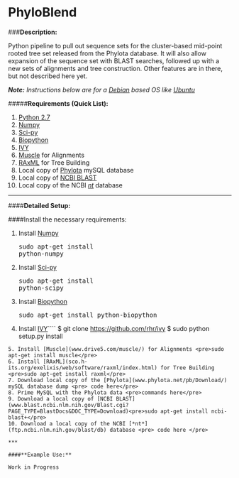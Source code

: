 PhyloBlend
==========

###**Description:**

Python pipeline to pull out sequence sets for the cluster-based mid-point rooted tree set released from the Phylota database. It will also allow expansion of the sequence set with BLAST searches, followed up with a new sets of alignments and tree construction. Other features are in there, but not described here yet.

<i>**Note:** Instructions below are for a [Debian](www.debian.org) based OS like [Ubuntu](www.ubuntu.com)</i>

#####**Requirements (Quick List):**


1. [Python 2.7](www.python.org)
2. [Numpy](www.numpy.org)
3. [Sci-py](www.scipy.org)
4. [Biopython](www.biopython.org/wiki/Main_Page)
5. [IVY](www.reelab.net/home/software/ivy/)
6. [Muscle](www.drive5.com/muscle/) for Alignments
7. [RAxML](sco.h-its.org/exelixis/web/software/raxml/index.html) for Tree Building
8. Local copy of [Phylota](www.phylota.net/pb/Download/) mySQL database
9. Local copy of [NCBI BLAST](www.blast.ncbi.nlm.nih.gov/Blast.cgi?PAGE_TYPE=BlastDocs&DOC_TYPE=Download) 
10. Local copy of the NCBI [*nt*](ftp.ncbi.nlm.nih.gov/blast/db) database

***

####**Detailed Setup:**

####Install the necessary requirements:

1. Install [Numpy](www.numpy.org) <pre>sudo apt-get install python-numpy</pre>
2. Install [Sci-py](www.scipy.org) <pre>sudo apt-get install python-scipy</pre>
3. Install [Biopython](www.biopython.org/wiki/Main_Page) <pre>sudo apt-get install python-biopython</pre>
4. Install [IVY](www.reelab.net/home/software/ivy/)````
$ git clone https://github.com/rhr/ivy
$ sudo python setup.py install
````
5. Install [Muscle](www.drive5.com/muscle/) for Alignments <pre>sudo apt-get install muscle</pre>
6. Install [RAxML](sco.h-its.org/exelixis/web/software/raxml/index.html) for Tree Building <pre>sudo apt-get install raxml</pre>
7. Download local copy of the [Phylota](www.phylota.net/pb/Download/) mySQL database dump <pre> code here</pre>
8. Prime MySQL with the Phylota data <pre>commands here</pre>
9. Download a local copy of [NCBI BLAST](www.blast.ncbi.nlm.nih.gov/Blast.cgi?PAGE_TYPE=BlastDocs&DOC_TYPE=Download)<pre>sudo apt-get install ncbi-blast+</pre>  
10. Download a local copy of the NCBI [*nt*](ftp.ncbi.nlm.nih.gov/blast/db) database <pre> code here </pre>

***

####**Example Use:**

Work in Progress


